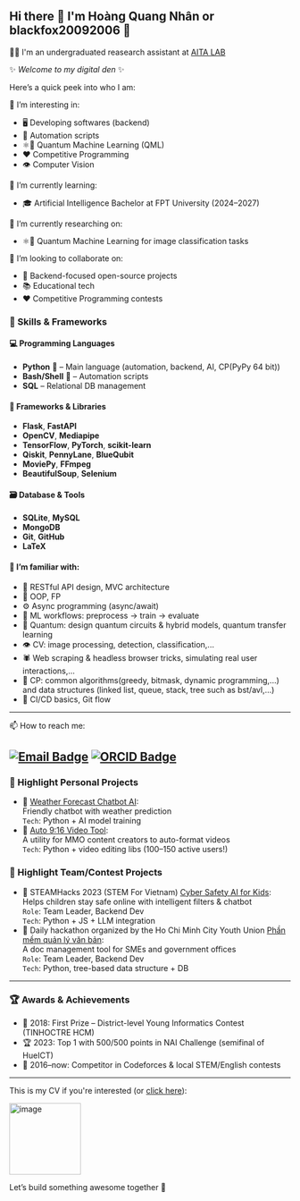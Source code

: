 ## Hi there 👋 I'm Hoàng Quang Nhân or blackfox20092006 🦊
👩‍🔬 I'm an undergraduated reasearch assistant at [AITA LAB](https://aita-lab.github.io)

✨ _Welcome to my digital den_ ✨

Here’s a quick peek into who I am:

🔭 I’m interesting in: 
- 🖥️ Developing softwares (backend)
- 🤖 Automation scripts
- ⚛️🧠 Quantum Machine Learning (QML)
- ❤️ Competitive Programming
- 👁️ Computer Vision

🌱 I’m currently learning:  
- 🎓 Artificial Intelligence Bachelor at FPT University (2024–2027)

🌱 I’m currently researching on:
- ⚛️🧠 Quantum Machine Learning for image classification tasks


👯 I’m looking to collaborate on:  
- 🧩 Backend-focused open-source projects
- 📚 Educational tech
- ❤️ Competitive Programming contests


### 🧠 Skills & Frameworks

#### 💻 Programming Languages  
- **Python** 🐍 – Main language (automation, backend, AI, CP(PyPy 64 bit))  
- **Bash/Shell** 🐧 – Automation scripts 
- **SQL** – Relational DB management  

#### 🧰 Frameworks & Libraries  
- **Flask**, **FastAPI** 
- **OpenCV**, **Mediapipe** 
- **TensorFlow**, **PyTorch**, **scikit-learn**
- **Qiskit**, **PennyLane**, **BlueQubit**
- **MoviePy**, **FFmpeg**
- **BeautifulSoup**, **Selenium**

#### 🗃️ Database & Tools  
- **SQLite**, **MySQL**
- **MongoDB**
- **Git**, **GitHub** 
- **LaTeX**

#### 🧠 I’m familiar with: 
- 🧩 RESTful API design, MVC architecture  
- 🧠 OOP, FP  
- ⚙️ Async programming (async/await)  
- 🧪 ML workflows: preprocess → train → evaluate  
- 🔬 Quantum: design quantum circuits & hybrid models, quantum transfer learning  
- 👁️ CV: image processing, detection, classification,... 
- 🕷️ Web scraping & headless browser tricks, simulating real user interactions,...
- 🧮 CP: common algorithms(greedy, bitmask, dynamic programming,...) and data structures (linked list, queue, stack, tree such as bst/avl,...)
- 🚀 CI/CD basics, Git flow

---

📫 How to reach me: 

[![Email Badge](https://img.shields.io/badge/-xxhoangquangnhanxx@gmail.com-c14438?style=flat-square&logo=Gmail&logoColor=white)](mailto:xxhoangquangnhanxx@gmail.com)
[![ORCID Badge](https://img.shields.io/badge/ORCID-blackfox20092006-16a085?style=flat-square&logo=ORCID&logoColor=white)](https://orcid.org/0009-0003-1597-6890)
---

### 🌟 Highlight Personal Projects
- 🔗 [Weather Forecast Chatbot AI](https://github.com/blackfox20092006/weatherforecastbot_source):  
  Friendly chatbot with weather prediction  
  `Tech`: Python + AI model training
- 🔗 [Auto 9:16 Video Tool](https://github.com/blackfox20092006/auto9-16video):  
  A utility for MMO content creators to auto-format videos  
  `Tech`: Python + video editing libs (100–150 active users!)

### 🌟 Highlight Team/Contest Projects
- 🔗 STEAMHacks 2023 (STEM For Vietnam) [Cyber Safety AI for Kids](https://github.com/blackfox20092006/Tech-Fusion-X):  
  Helps children stay safe online with intelligent filters & chatbot  
  `Role`: Team Leader, Backend Dev  
  `Tech`: Python + JS + LLM integration
- 🔗 Daily hackathon organized by the Ho Chi Minh City Youth Union [Phần mềm quản lý văn bản](https://github.com/blackfox20092006/phanmemquanlyvb):  
  A doc management tool for SMEs and government offices  
  `Role`: Team Leader, Backend Dev  
  `Tech`: Python, tree-based data structure + DB
---
### 🏆 Awards & Achievements
- 🥇 2018: First Prize – District-level Young Informatics Contest (TINHOCTRE HCM)
- 🏆 2023: Top 1 with 500/500 points in NAI Challenge (semifinal of HueICT)
- 👾 2016–now: Competitor in Codeforces & local STEM/English contests
---

This is my CV if you're interested (or [click here](https://pdfhost.io/v/bcNzLFbPF6_CV_Nhan_Hoang_Quang)):

<img width="128" height="128" alt="image" src="https://github.com/user-attachments/assets/afe4154b-371d-4065-a937-d0f2fe1d165f" />


Let’s build something awesome together 💫  
